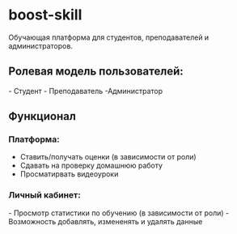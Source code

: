 # boost-skill
Обучающая платформа для студентов, преподавателей и администраторов.

## Ролевая модель пользователей:
﻿﻿- Студент
﻿- Преподаватель
-Администратор

## Функционал
### Платформа:
- Ставить/получать оценки (в зависимости от роли)
- Сдавать на проверку домашнюю работу
- Просматирвать видеоуроки

### Личный кабинет:
﻿﻿- Просмотр статистики по обучению (в зависимости от роли)
﻿﻿- Возможность добавлять, измененять и удалять данные
  
